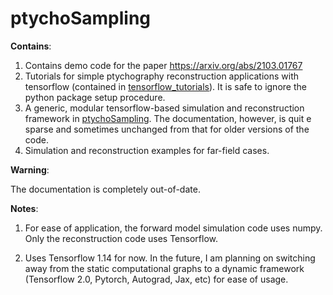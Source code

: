# ptychoSampling

**Contains**:
1. Contains demo code for the paper https://arxiv.org/abs/2103.01767
2. Tutorials for simple ptychography reconstruction applications with tensorflow (contained in
[tensorflow_tutorials](https://github.com/saugatkandel/ptychoSampling/tree/master/tensorflow_tutorials)). It is safe to ignore the python package setup procedure.
3. A generic, modular tensorflow-based simulation and reconstruction framework in [ptychoSampling](https://github.com/saugatkandel/ptychoSampling/tree/master/ptychoSampling). The documentation, however, is quit
e sparse and sometimes
 unchanged from that for older versions of the code.
4. Simulation and reconstruction examples for far-field cases.

**Warning**:

The documentation is completely out-of-date. 


**Notes**:
1. For ease of application, the forward model simulation code uses numpy. Only the reconstruction code uses
 Tensorflow.

 2. Uses Tensorflow 1.14 for now. In the future, I am planning on switching away from the static computational graphs
  to a dynamic framework (Tensorflow 2.0, Pytorch, Autograd, Jax, etc) for ease of usage.

